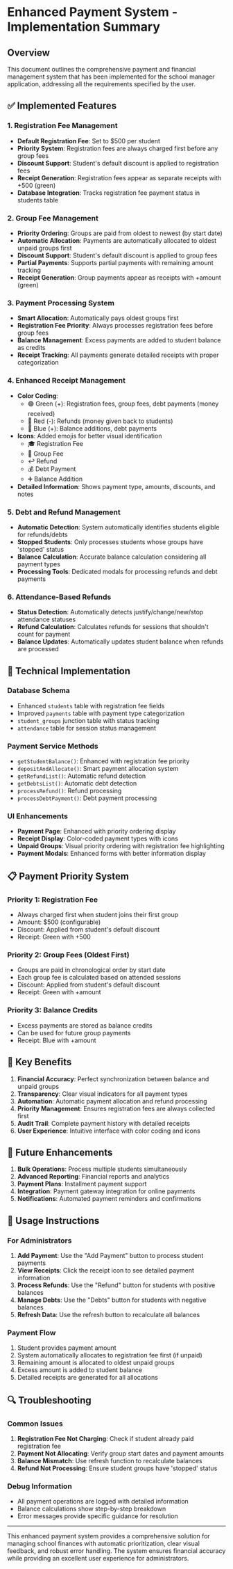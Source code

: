 # Enhanced Payment System - Implementation Summary

## Overview
This document outlines the comprehensive payment and financial management system that has been implemented for the school manager application, addressing all the requirements specified by the user.

## ✅ Implemented Features

### 1. Registration Fee Management
- **Default Registration Fee**: Set to $500 per student
- **Priority System**: Registration fees are always charged first before any group fees
- **Discount Support**: Student's default discount is applied to registration fees
- **Receipt Generation**: Registration fees appear as separate receipts with +500 (green)
- **Database Integration**: Tracks registration fee payment status in students table

### 2. Group Fee Management
- **Priority Ordering**: Groups are paid from oldest to newest (by start date)
- **Automatic Allocation**: Payments are automatically allocated to oldest unpaid groups first
- **Discount Support**: Student's default discount is applied to group fees
- **Partial Payments**: Supports partial payments with remaining amount tracking
- **Receipt Generation**: Group payments appear as receipts with +amount (green)

### 3. Payment Processing System
- **Smart Allocation**: Automatically pays oldest groups first
- **Registration Fee Priority**: Always processes registration fees before group fees
- **Balance Management**: Excess payments are added to student balance as credits
- **Receipt Tracking**: All payments generate detailed receipts with proper categorization

### 4. Enhanced Receipt Management
- **Color Coding**: 
  - 🟢 Green (+): Registration fees, group fees, debt payments (money received)
  - 🔴 Red (-): Refunds (money given back to students)
  - 🔵 Blue (+): Balance additions, debt payments
- **Icons**: Added emojis for better visual identification
  - 🎓 Registration Fee
  - 👥 Group Fee
  - ↩️ Refund
  - 💰 Debt Payment
  - ➕ Balance Addition
- **Detailed Information**: Shows payment type, amounts, discounts, and notes

### 5. Debt and Refund Management
- **Automatic Detection**: System automatically identifies students eligible for refunds/debts
- **Stopped Students**: Only processes students whose groups have 'stopped' status
- **Balance Calculation**: Accurate balance calculation considering all payment types
- **Processing Tools**: Dedicated modals for processing refunds and debt payments

### 6. Attendance-Based Refunds
- **Status Detection**: Automatically detects justify/change/new/stop attendance statuses
- **Refund Calculation**: Calculates refunds for sessions that shouldn't count for payment
- **Balance Updates**: Automatically updates student balance when refunds are processed

## 🔧 Technical Implementation

### Database Schema
- Enhanced `students` table with registration fee fields
- Improved `payments` table with payment type categorization
- `student_groups` junction table with status tracking
- `attendance` table for session status management

### Payment Service Methods
- `getStudentBalance()`: Enhanced with registration fee priority
- `depositAndAllocate()`: Smart payment allocation system
- `getRefundList()`: Automatic refund detection
- `getDebtsList()`: Automatic debt detection
- `processRefund()`: Refund processing
- `processDebtPayment()`: Debt payment processing

### UI Enhancements
- **Payment Page**: Enhanced with priority ordering display
- **Receipt Display**: Color-coded payment types with icons
- **Unpaid Groups**: Visual priority ordering with registration fee highlighting
- **Payment Modals**: Enhanced forms with better information display

## 📋 Payment Priority System

### Priority 1: Registration Fee
- Always charged first when student joins their first group
- Amount: $500 (configurable)
- Discount: Applied from student's default discount
- Receipt: Green with +500

### Priority 2: Group Fees (Oldest First)
- Groups are paid in chronological order by start date
- Each group fee is calculated based on attended sessions
- Discount: Applied from student's default discount
- Receipt: Green with +amount

### Priority 3: Balance Credits
- Excess payments are stored as balance credits
- Can be used for future group payments
- Receipt: Blue with +amount

## 🎯 Key Benefits

1. **Financial Accuracy**: Perfect synchronization between balance and unpaid groups
2. **Transparency**: Clear visual indicators for all payment types
3. **Automation**: Automatic payment allocation and refund processing
4. **Priority Management**: Ensures registration fees are always collected first
5. **Audit Trail**: Complete payment history with detailed receipts
6. **User Experience**: Intuitive interface with color coding and icons

## 🚀 Future Enhancements

1. **Bulk Operations**: Process multiple students simultaneously
2. **Advanced Reporting**: Financial reports and analytics
3. **Payment Plans**: Installment payment support
4. **Integration**: Payment gateway integration for online payments
5. **Notifications**: Automated payment reminders and confirmations

## 📝 Usage Instructions

### For Administrators
1. **Add Payment**: Use the "Add Payment" button to process student payments
2. **View Receipts**: Click the receipt icon to see detailed payment information
3. **Process Refunds**: Use the "Refund" button for students with positive balances
4. **Manage Debts**: Use the "Debts" button for students with negative balances
5. **Refresh Data**: Use the refresh button to recalculate all balances

### Payment Flow
1. Student provides payment amount
2. System automatically allocates to registration fee first (if unpaid)
3. Remaining amount is allocated to oldest unpaid groups
4. Excess amount is added to student balance
5. Detailed receipts are generated for all allocations

## 🔍 Troubleshooting

### Common Issues
1. **Registration Fee Not Charging**: Check if student already paid registration fee
2. **Payment Not Allocating**: Verify group start dates and payment amounts
3. **Balance Mismatch**: Use refresh function to recalculate balances
4. **Refund Not Processing**: Ensure student groups have 'stopped' status

### Debug Information
- All payment operations are logged with detailed information
- Balance calculations show step-by-step breakdown
- Error messages provide specific guidance for resolution

---

This enhanced payment system provides a comprehensive solution for managing school finances with automatic prioritization, clear visual feedback, and robust error handling. The system ensures financial accuracy while providing an excellent user experience for administrators.
